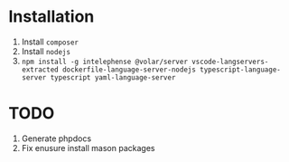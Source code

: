 # Installation

1. Install `composer`
2. Install `nodejs`
3. `npm install -g intelephense @volar/server vscode-langservers-extracted dockerfile-language-server-nodejs typescript-language-server typescript yaml-language-server`

# TODO

1. Generate phpdocs
2. Fix enusure install mason packages


